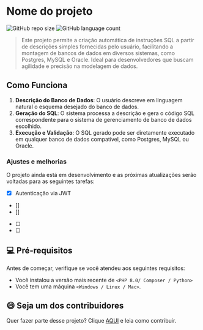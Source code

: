 # Nome do projeto

![GitHub repo size](https://img.shields.io/github/repo-size/srpavani/MyDataBase?style=for-the-badge)
![GitHub language count](https://img.shields.io/github/languages/count/srpavani/MyDataBase?style=for-the-badge)


> Este projeto permite a criação automática de instruções SQL a partir de descrições simples fornecidas pelo usuário, facilitando a montagem de bancos de dados em diversos sistemas, como Postgres, MySQL e Oracle. Ideal para desenvolvedores que buscam agilidade e precisão na modelagem de dados.

## Como Funciona

1. **Descrição do Banco de Dados**: O usuário descreve em linguagem natural o esquema desejado do banco de dados.
2. **Geração do SQL**: O sistema processa a descrição e gera o código SQL correspondente para o sistema de gerenciamento de banco de dados escolhido.
3. **Execução e Validação**: O SQL gerado pode ser diretamente executado em qualquer banco de dados compatível, como Postgres, MySQL ou Oracle.

### Ajustes e melhorias

O projeto ainda está em desenvolvimento e as próximas atualizações serão voltadas para as seguintes tarefas:

- [x] Autenticação via JWT
- [] 
- [] 
- [ ] 
- [ ]

## 💻 Pré-requisitos

Antes de começar, verifique se você atendeu aos seguintes requisitos:

- Você instalou a versão mais recente de `<PHP 8.0/ Composer / Python>`
- Você tem uma máquina `<Windows / Linux / Mac>`. 

## 😄 Seja um dos contribuidores

Quer fazer parte desse projeto? Clique [AQUI](CONTRIBUTING.md) e leia como contribuir.

